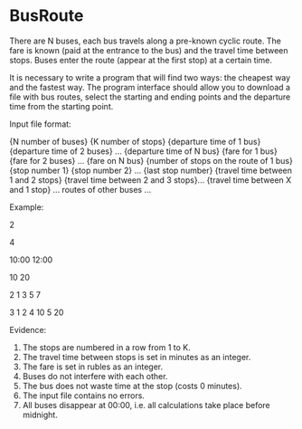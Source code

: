 # BusRoute

There are N buses, each bus travels along a pre-known cyclic route. 
The fare is known (paid at the entrance to the bus) and the travel time between stops. 
Buses enter the route (appear at the first stop) at a certain time.

It is necessary to write a program that will find two ways: the cheapest way and the fastest way. 
The program interface should allow you to download a file with bus routes, select the starting and ending points and the departure time from the starting point.

Input file format:

{N number of buses}
{K number of stops}
{departure time of 1 bus} {departure time of 2 buses} ... {departure time of N bus}
{fare for 1 bus} {fare for 2 buses} ... {fare on N bus}
{number of stops on the route of 1 bus} {stop number 1} {stop number 2} ... {last stop number} {travel time between 1 and 2 stops} {travel time between 2 and 3 stops}... {travel time between X and 1 stop}
... routes of other buses ...

Example:

2

4

10:00 12:00

10 20

2 1 3 5 7

3 1 2 4 10 5 20


Evidence:
1. The stops are numbered in a row from 1 to K.
2. The travel time between stops is set in minutes as an integer.
3. The fare is set in rubles as an integer.
4. Buses do not interfere with each other.
5. The bus does not waste time at the stop (costs 0 minutes).
6. The input file contains no errors.
7. All buses disappear at 00:00, i.e. all calculations take place before midnight.